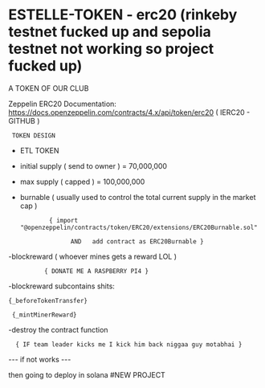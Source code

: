 # ESTELLE-TOKEN - erc20 (rinkeby testnet fucked up and sepolia testnet not working so project fucked up)
A TOKEN OF OUR CLUB



Zeppelin ERC20 Documentation: https://docs.openzeppelin.com/contracts/4.x/api/token/erc20   ( IERC20 - GITHUB ) 

     TOKEN DESIGN 

- ETL TOKEN

- initial supply ( send to owner ) = 70,000,000

- max supply ( capped ) = 100,000,000

- burnable ( usually used to control the total current supply in the market cap )

              { import "@openzeppelin/contracts/token/ERC20/extensions/ERC20Burnable.sol"

                    AND   add contract as ERC20Burnable }
-blockreward ( whoever mines gets a reward LOL )

              { DONATE ME A RASPBERRY PI4 }
-blockreward subcontains shits:

    {_beforeTokenTransfer}
    
     {_mintMinerReward}
-destroy the contract function  

      { IF team leader kicks me I kick him back niggaa guy motabhai }





--- if not works --- 



then going to deploy in solana  #NEW PROJECT
